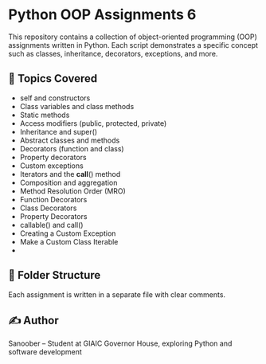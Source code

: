 # Python OOP Assignments 6

This repository contains a collection of object-oriented programming (OOP) assignments written in Python. Each script demonstrates a specific concept such as classes, inheritance, decorators, exceptions, and more.

## 🧠 Topics Covered

- self and constructors
- Class variables and class methods
- Static methods
- Access modifiers (public, protected, private)
- Inheritance and super()
- Abstract classes and methods
- Decorators (function and class)
- Property decorators
- Custom exceptions
- Iterators and the __call__() method
- Composition and aggregation
- Method Resolution Order (MRO)
- Function Decorators
- Class Decorators
- Property Decorators
- callable() and call()
- Creating a Custom Exception
- Make a Custom Class Iterable
- 
 ## 📁 Folder Structure
 
Each assignment is written in a separate file with clear comments.

## ✍️ Author

Sanoober – Student at GIAIC Governor House, exploring Python and software development
